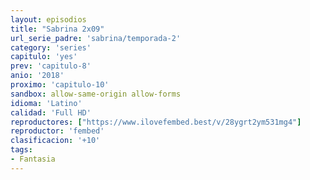 ```yaml
---
layout: episodios
title: "Sabrina 2x09"
url_serie_padre: 'sabrina/temporada-2'
category: 'series'
capitulo: 'yes'
prev: 'capitulo-8'
anio: '2018'
proximo: 'capitulo-10'
sandbox: allow-same-origin allow-forms
idioma: 'Latino'
calidad: 'Full HD'
reproductores: ["https://www.ilovefembed.best/v/28ygrt2ym531mg4"]
reproductor: 'fembed'
clasificacion: '+10'
tags:
- Fantasia
---
```












